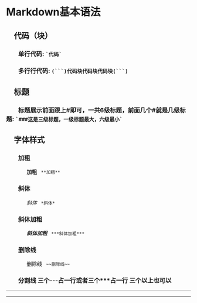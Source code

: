 # Markdown基本语法

## &emsp;代码（块）

### &emsp;&emsp;单行代码:  ``` `代码` ```

### &emsp;&emsp;多行行代码:  ` (```)代码块代码块代码块(```) `


## &emsp;标题

### &emsp;&emsp;标题展示前面跟上#即可，一共6级标题，前面几个#就是几级标题:  ``` `###这是三级标题，一级标题最大，六级最小` ```


## &emsp;字体样式

### &emsp;&emsp;加粗
&emsp;&emsp;&emsp;&emsp;**加粗**  `  **加粗** `

### &emsp;&emsp;斜体
&emsp;&emsp;&emsp;&emsp;*斜体*  `  *斜体* `

### &emsp;&emsp;斜体加粗
&emsp;&emsp;&emsp;&emsp;***斜体加粗***  `  ***斜体加粗*** `

### &emsp;&emsp;删除线
&emsp;&emsp;&emsp;&emsp;~~删除线~~  `  ~~删除线~~ `

### &emsp;&emsp;分割线 三个---占一行或者三个***占一行 三个以上也可以
---
***

## 
